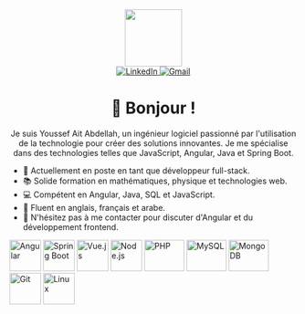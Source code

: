 <div id="header" align="center">
	<img src="https://media.giphy.com/media/M9gbBd9nbDrOTu1Mqx/giphy.gif" width="100"/>
	<div>
		<a href="https://www.linkedin.com/in/youssef-ait-abdellah/" target="_blank">
			<img src="https://img.shields.io/badge/LinkedIn-0077B5?style=for-the-badge&logo=linkedin&logoColor=white" alt="LinkedIn" />
		</a>
		<a href="mailto:yussef.aitabdellah@gmail.com" target="_blank">
			<img src="https://img.shields.io/badge/Gmail-D14836?style=for-the-badge&logo=gmail&logoColor=white" alt="Gmail" />
		</a>	
	</div>
</div>

<h1 align="center">👋 Bonjour !</h1>
<p align="center">Je suis Youssef Ait Abdellah, un ingénieur logiciel passionné par l'utilisation de la technologie pour créer des solutions innovantes. Je me spécialise dans des technologies telles que JavaScript, Angular, Java et Spring Boot.</p>

<ul align="left">
	<li>🏦 Actuellement en poste en tant que développeur full-stack.</li>
	<li>📚 Solide formation en mathématiques, physique et technologies web.</li>
	<li>💻 Compétent en Angular, Java, SQL et JavaScript.</li>
	<li>📖 Fluent en anglais, français et arabe.</li>
	<li>💬 N'hésitez pas à me contacter pour discuter d'Angular et du développement frontend.</li>
</ul>

<p align="">
    <!-- Angular -->
    <img src="https://www.vectorlogo.zone/logos/angular/angular-icon.svg" alt="Angular" width="55" height="55"/>
    <!-- Spring Boot -->
    <img src="https://www.vectorlogo.zone/logos/springio/springio-icon.svg" alt="Spring Boot" width="55" height="55"/>
    <!-- Vue.js -->
    <img src="https://www.vectorlogo.zone/logos/vuejs/vuejs-icon.svg" alt="Vue.js" width="55" height="55"/> 
    <!-- Node.js -->
    <img src="https://www.vectorlogo.zone/logos/nodejs/nodejs-icon.svg" alt="Node.js" width="55" height="55"/> 
    <!-- PHP -->
    <img src="https://www.vectorlogo.zone/logos/php/php-ar21.svg" alt="PHP" width="70" height="55"/>
    <!-- MySQL -->
    <img src="https://www.vectorlogo.zone/logos/mysql/mysql-icon.svg" alt="MySQL" width="70" height="55"/>
    <!-- MongoDB -->
    <img src="https://www.vectorlogo.zone/logos/mongodb/mongodb-icon.svg" alt="MongoDB" width="70" height="55"/>
    <!-- Git -->
    <img src="https://www.vectorlogo.zone/logos/git-scm/git-scm-icon.svg" alt="Git" width="55" height="55"/> 
    <!-- Linux -->
    <img src="https://www.vectorlogo.zone/logos/linux/linux-icon.svg" alt="Linux" width="55" height="55"/> 
</p>
